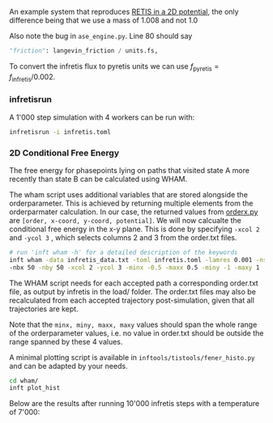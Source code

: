 An example system that reproduces [RETIS in a 2D potential](https://pyretis.org/current/examples/examples-2d-hysteresis.html), the only difference being that we use a mass of 1.008 and not 1.0

Also note the bug in `ase_engine.py`. Line 80 should say

```python
"friction": langevin_friction / units.fs,
```

To convert the infretis flux to pyretis units we can use $f_\text{pyretis} = f_\text{infretis}/0.002$.



### infretisrun

A 1'000 step simulation with 4 workers can be run with:

```bash
infretisrun -i infretis.toml
```

### 2D Conditional Free Energy

The free energy for phasepoints lying on paths that visited state A more recently than state B can be calculated using WHAM.

The wham script uses additional variables that are stored alongside the orderparameter. This is achieved by returning multiple elements from the orderparmater calculation. In our case, the returned values from [orderx.py](orderx.py) are `[order, x-coord, y-coord, potential]`. We will now calcualte the conditional free energy in the x-y plane. This is done by specifying `-xcol 2` and  `-ycol 3` , which selects columns 2 and 3 from the order.txt files.

```bash
# run 'inft wham -h' for a detailed description of the keywords
inft wham -data infretis_data.txt -toml infretis.toml -lamres 0.001 -nskip 100 -fener \
-nbx 50 -nby 50 -xcol 2 -ycol 3 -minx -0.5 -maxx 0.5 -miny -1 -maxy 1
```

The WHAM script needs for each accepted path a corresponding order.txt file, as output by infretis in the load/ folder. The order.txt files may also be recalculated from each accepted trajectory post-simulation, given that all trajectories are kept.

Note that the `minx, miny, maxx, maxy` values should span the whole range of the orderparameter values, i.e. no value in order.txt should be outside the range spanned by these 4 values.



A minimal plotting script is available in `inftools/tistools/fener_histo.py` and can be adapted by your needs.

```bash
cd wham/
inft plot_hist
```

Below are the results after running 10'000 infretis steps with a temperature of 7'000:
